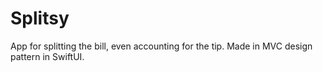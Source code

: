 # Splitsy

App for splitting the bill, even accounting for the tip. Made in MVC design pattern in SwiftUI.